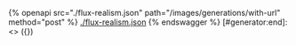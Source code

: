 [#generator:start]: <> ({ "template": "openapi" })
{% openapi src="./flux-realism.json" path="/images/generations/with-url" method="post" %}
[./flux-realism.json](./flux-realism.json)
{% endswagger %}
[#generator:end]: <> ({})